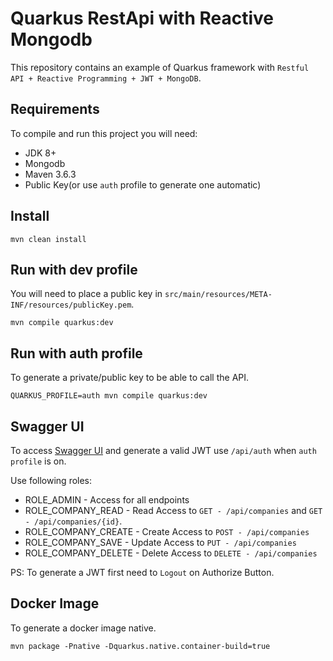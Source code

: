 # Quarkus RestApi with Reactive Mongodb

This repository contains an example of Quarkus framework with `Restful API + Reactive Programming + JWT + MongoDB`.

## Requirements

To compile and run this project you will need:

- JDK 8+
- Mongodb
- Maven 3.6.3
- Public Key(or use `auth` profile to generate one automatic)

## Install

```
mvn clean install
```

## Run with dev profile

You will need to place a public key in `src/main/resources/META-INF/resources/publicKey.pem`.

```
mvn compile quarkus:dev
```

## Run with auth profile

To generate a private/public key to be able to call the API.

```
QUARKUS_PROFILE=auth mvn compile quarkus:dev
```

## Swagger UI

To access [Swagger UI](http://localhost:8080/swagger-ui) and generate a valid JWT use `/api/auth` when `auth profile` is on.

Use following roles:
- ROLE_ADMIN - Access for all endpoints
- ROLE_COMPANY_READ - Read Access to `GET - /api/companies` and `GET - /api/companies/{id}`.
- ROLE_COMPANY_CREATE - Create Access to `POST - /api/companies`
- ROLE_COMPANY_SAVE - Update Access to `PUT - /api/companies`
- ROLE_COMPANY_DELETE - Delete Access to `DELETE - /api/companies`

PS: To generate a JWT first need to `Logout` on Authorize Button.

## Docker Image

To generate a docker image native.

```
mvn package -Pnative -Dquarkus.native.container-build=true
```